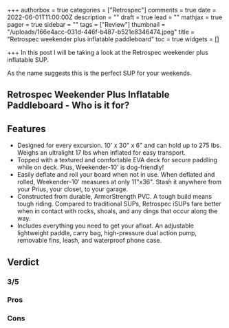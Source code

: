 +++
authorbox = true
categories = ["Retrospec"]
comments = true
date = 2022-06-01T11:00:00Z
description = ""
draft = true
lead = ""
mathjax = true
pager = true
sidebar = ""
tags = ["Review"]
thumbnail = "/uploads/166e4acc-031d-446f-b487-b521e8346474.jpeg"
title = "Retrospec weekender plus inflatable paddleboard"
toc = true
widgets = []

+++
In this post I will be taking a look at the Retrospec weekender plus inflatable SUP.

As the name suggests this is the perfect SUP for your weekends.

## Retrospec Weekender Plus Inflatable Paddleboard - Who is it for?

## Features

* Designed for every excursion. 10' x 30" x 6" and can hold up to 275 lbs. Weighs an ultralight 17 lbs when inflated for easy transport.
* Topped with a textured and comfortable EVA deck for secure paddling while on deck. Plus, Weekender-10' is dog-friendly!
* Easily deflate and roll your board when not in use. When deflated and rolled, Weekender-10' measures at only 11"x36". Stash it anywhere from your Prius, your closet, to your garage.
* Constructed from durable, ArmorStrength PVC. A tough build means tough riding. Compared to traditional SUPs, Retrospec iSUPs fare better when in contact with rocks, shoals, and any dings that occur along the way.
* Includes everything you need to get your afloat. An adjustable lightweight paddle, carry bag, high-pressure dual action pump, removable fins, leash, and waterproof phone case.

## Verdict

### 3/5

### Pros 

### Cons